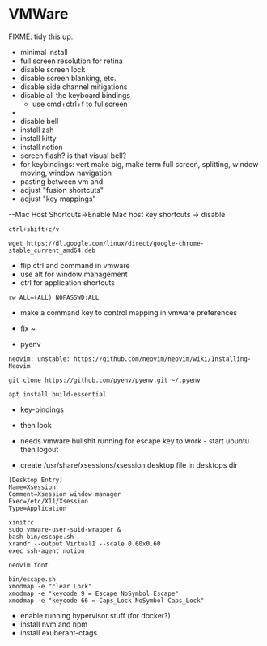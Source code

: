 # VMWare

FIXME: tidy this up..

- minimal install
- full screen resolution for retina
- disable screen lock
- disable screen blanking, etc.
- disable side channel mitigations
- disable all the keyboard bindings
  - use cmd+ctrl+f to fullscreen
-
- disable bell
- install zsh
- install kitty
- install notion
- screen flash? is that visual bell?
- for keybindings: vert make big, make term full screen, splitting, window moving, window navigation
- pasting between vm and
- adjust "fusion shortcuts"
- adjust "key mappings"

--Mac Host Shortcuts->Enable Mac host key shortcuts -> disable

`ctrl+shift+c/v`

```
wget https://dl.google.com/linux/direct/google-chrome-stable_current_amd64.deb
```

- flip ctrl and command in vmware
- use alt for window management
- ctrl for application shortcuts

```
rw ALL=(ALL) NOPASSWD:ALL
```

- make a command key to control mapping in vmware preferences

- fix ~
- pyenv

```
neovim: unstable: https://github.com/neovim/neovim/wiki/Installing-Neovim

git clone https://github.com/pyenv/pyenv.git ~/.pyenv

apt install build-essential
```

- key-bindings
- then look

- needs vmware bullshit running for escape key to work - start ubuntu then logout

- create /usr/share/xsessions/xsession.desktop file in desktops dir

```
[Desktop Entry]
Name=Xsession
Comment=Xsession window manager
Exec=/etc/X11/Xsession
Type=Application
```

```
xinitrc
sudo vmware-user-suid-wrapper &
bash bin/escape.sh
xrandr --output Virtual1 --scale 0.60x0.60
exec ssh-agent notion
```

```
neovim font

```

```
bin/escape.sh
xmodmap -e "clear Lock"
xmodmap -e "keycode 9 = Escape NoSymbol Escape"
xmodmap -e "keycode 66 = Caps_Lock NoSymbol Caps_Lock"
```

- enable running hypervisor stuff (for docker?)
- install nvm and npm
- install exuberant-ctags
